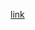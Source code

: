 <!-- For Jekyll
[text-to-highlight](actual-link){:target="\_blank"}

For others
<a href="http://example.com/" target="_blank">Hello, world!</a> -->



<a href="url" target="http://example.com/">link</a>
